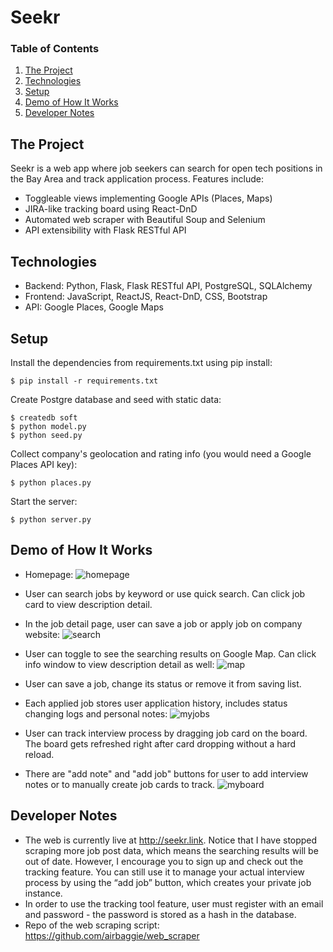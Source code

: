 # Seekr

### Table of Contents
1. [The Project](#project)
2. [Technologies](#tech)
3. [Setup](#setup)
4. [Demo of How It Works](#demo)
5. [Developer Notes](#notes)

<a name="project"></a>
## The Project
Seekr is a web app where job seekers can search for open tech positions in the Bay Area and track application process. Features include:
- Toggleable views implementing Google APIs (Places, Maps)
- JIRA-like tracking board using React-DnD
- Automated web scraper with Beautiful Soup and Selenium
- API extensibility with Flask RESTful API

<a name="tech"></a>
## Technologies
- Backend: Python, Flask, Flask RESTful API, PostgreSQL, SQLAlchemy<br />
- Frontend: JavaScript, ReactJS, React-DnD, CSS, Bootstrap<br />
- API: Google Places, Google Maps<br />

<a name="setup"></a>
## Setup
Install the dependencies from requirements.txt using pip install:
```
$ pip install -r requirements.txt
```
Create Postgre database and seed with static data:
```
$ createdb soft
$ python model.py
$ python seed.py
```
Collect company's geolocation and rating info (you would need a Google Places API key):
```
$ python places.py
```
Start the server:
```
$ python server.py
```

<a name="demo"></a>
## Demo of How It Works
* Homepage:
![homepage](https://github.com/airbaggie/seekr_web_app/blob/master/static/assets/gif/home.gif)

* User can search jobs by keyword or use quick search. Can click job card to view description detail.
* In the job detail page, user can save a job or apply job on company website:
![search](https://github.com/airbaggie/seekr_web_app/blob/master/static/assets/gif/search.gif)

* User can toggle to see the searching results on Google Map. Can click info window to view description detail as well:
![map](https://github.com/airbaggie/seekr_web_app/blob/master/static/assets/gif/map.gif)

* User can save a job, change its status or remove it from saving list.
* Each applied job stores user application history, includes status changing logs and personal notes:
![myjobs](https://github.com/airbaggie/seekr_web_app/blob/master/static/assets/gif/myjobs.gif)

* User can track interview process by dragging job card on the board. The board gets refreshed right after card dropping without a hard reload.
* There are "add note" and "add job" buttons for user to add interview notes or to manually create job cards to track.
![myboard](https://github.com/airbaggie/seekr_web_app/blob/master/static/assets/gif/myboard.gif)


<a name="notes"></a>
## Developer Notes
- The web is currently live at http://seekr.link. Notice that I have stopped scraping more job post data, which means the searching results will be out of date. However, I encourage you to sign up and check out the tracking feature. You can still use it to manage your actual interview process by using the “add job” button, which creates your private job instance.
- In order to use the tracking tool feature, user must register with an email and password - the password is stored as a hash in the database.
- Repo of the web scraping script: https://github.com/airbaggie/web_scraper

